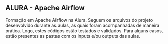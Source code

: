 ## ALURA - Apache Airflow

Formação em Apache Airflow na Alura. 
Seguem os arquivos do projeto desenvolvido durante as aulas, as quais foram acompanhadas de maneira prática. Logo, estes códigos estão testados e validados. 
Para alguns casos, estão presentes as pastas com os inputs e/ou outputs das aulas.
